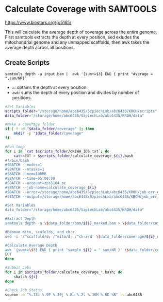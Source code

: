 
# Calculate Coverage with SAMTOOLS
https://www.biostars.org/p/5165/

This will calculate the average depth of coverage across the entire genome. First samtools extracts the depth at every position, sed exludes the mitochondrial genome and any unmapped scaffolds, then awk takes the average depth across all positions. 

## Create Scripts
`samtools depth -a input.bam |  awk '{sum+=$3} END { print "Average = ",sum/NR}'`
- `a`: obtains the depth at every position. 
- `awk`: sums the depth at every position and divides by number of positions.

```bash
#Set Variables
scripts_folder="/storage/home/abc6435/SzpiechLab/abc6435/KROH/scripts"
data_folder="/storage/home/abc6435/SzpiechLab/abc6435/KROH/data"

#Make a coverage folder
if [ ! -d "$data_folder/coverage" ]; then
    mkdir -p "$data_folder/coverage"
fi

#Run loop
for i in `cat $scripts_folder/cKIWA_IDS.txt`; do
    cat<<EOT > $scripts_folder/calculate_coverage_${i}.bash
#!/bin/bash
#SBATCH --nodes=1
#SBATCH --ntasks=1
#SBATCH --mem=100MB
#SBATCH --time=05:00:00
#SBATCH --account=zps5164_sc
#SBATCH --job-name=calculate_coverage_${i}
#SBATCH --error=/storage/home/abc6435/SzpiechLab/abc6435/KROH/job_err_output/%x.%j.err
#SBATCH --output=/storage/home/abc6435/SzpiechLab/abc6435/KROH/job_err_output/%x.%j.out

#Set Variables
data_folder="/storage/home/abc6435/SzpiechLab/abc6435/KROH/data"

#Extract Depth
samtools depth -a \$data_folder/bam/${i}_marked.bam > \$data_folder/coverage/${i}_depth.txt

#Remove mito, scafolds, and chrz
sed -i '/^scaffold/d; /^mito/d; /^chrz/d' \$data_folder/coverage/${i}_depth.txt

#Calculate Average Depth
awk '{sum+=\$3} END { print "sample_${i} = " sum/NR }' \$data_folder/coverage/${i}_depth.txt >> \$data_folder/coverage/cKIWA_autosomal_coverage.txt
EOT
done

#Submit Jobs
for i in $scripts_folder/calculate_coverage_*.bash; do
    sbatch ${i}
done

#Check Job Status
squeue -o "%.18i %.9P %.30j %.8u %.2t %.10M %.6D %R" -u abc6435
```